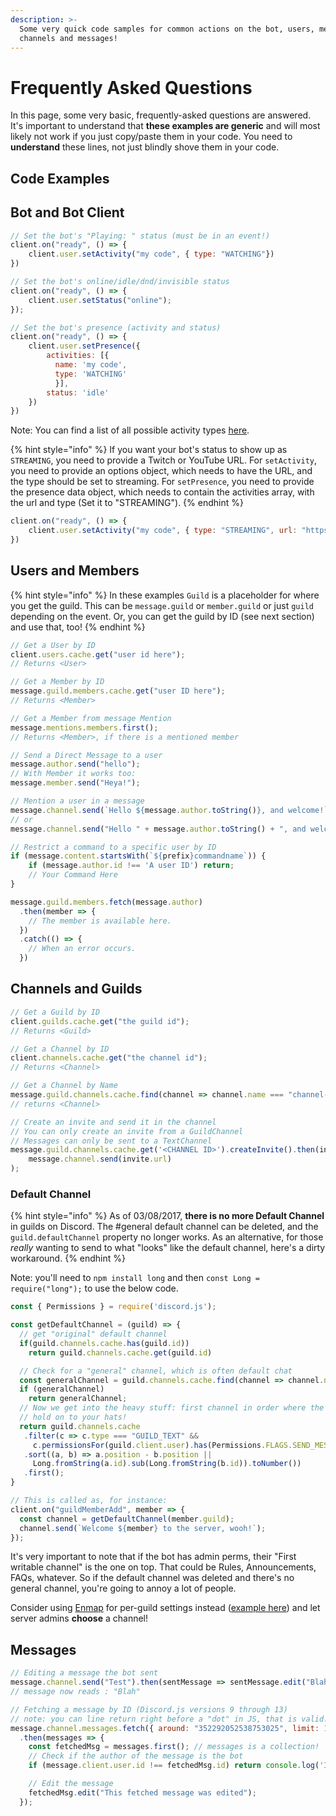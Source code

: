 ```yaml
---
description: >-
  Some very quick code samples for common actions on the bot, users, members,
  channels and messages!
---
```


# Frequently Asked Questions

In this page, some very basic, frequently-asked questions are answered. It's important to understand that **these examples are generic** and will most likely not work if you just copy/paste them in your code. You need to **understand** these lines, not just blindly shove them in your code.

## Code Examples

## Bot and Bot Client

```javascript
// Set the bot's "Playing: " status (must be in an event!)
client.on("ready", () => {
    client.user.setActivity("my code", { type: "WATCHING"})
})
```

```javascript
// Set the bot's online/idle/dnd/invisible status
client.on("ready", () => {
    client.user.setStatus("online");
});
```

```javascript
// Set the bot's presence (activity and status)
client.on("ready", () => {
    client.user.setPresence({
        activities: [{ 
          name: 'my code',
          type: 'WATCHING'
          }],
        status: 'idle'
    })
})
```

Note: You can find a list of all possible activity types [here](https://discord.js.org/#/docs/main/stable/typedef/ActivityType).

{% hint style="info" %}
If you want your bot's status to show up as `STREAMING`, you need to provide a Twitch or YouTube URL.
For `setActivity`, you need to provide an options object, which needs to have the URL, and the type should be set to streaming.
For `setPresence`, you need to provide the presence data object, which needs to contain the activities array, with the url and type \(Set it to "STREAMING"\).
{% endhint %}

```javascript
client.on("ready", () => {
    client.user.setActivity("my code", { type: "STREAMING", url: "https://www.twitch.tv/an_idiots_guide" })
})
```

## Users and Members

{% hint style="info" %}
In these examples `Guild` is a placeholder for where you get the guild. This can be `message.guild` or `member.guild` or just `guild` depending on the event. Or, you can get the guild by ID \(see next section\) and use that, too!
{% endhint %}

```javascript
// Get a User by ID
client.users.cache.get("user id here");
// Returns <User>
```

```javascript
// Get a Member by ID
message.guild.members.cache.get("user ID here");
// Returns <Member>
```

```javascript
// Get a Member from message Mention
message.mentions.members.first();
// Returns <Member>, if there is a mentioned member
```

```javascript
// Send a Direct Message to a user
message.author.send("hello");
// With Member it works too:
message.member.send("Heya!");
```

```javascript
// Mention a user in a message
message.channel.send(`Hello ${message.author.toString()}, and welcome!`);
// or
message.channel.send("Hello " + message.author.toString() + ", and welcome!");
```

```javascript
// Restrict a command to a specific user by ID
if (message.content.startsWith(`${prefix}commandname`)) {
    if (message.author.id !== 'A user ID') return;
    // Your Command Here
}
```

```javascript
message.guild.members.fetch(message.author)
  .then(member => {
    // The member is available here.
  })
  .catch(() => {
    // When an error occurs.
  })
```

## Channels and Guilds

```javascript
// Get a Guild by ID
client.guilds.cache.get("the guild id");
// Returns <Guild>
```

```javascript
// Get a Channel by ID
client.channels.cache.get("the channel id");
// Returns <Channel>
```

```javascript
// Get a Channel by Name
message.guild.channels.cache.find(channel => channel.name === "channel-name");
// returns <Channel>
```

```javascript
// Create an invite and send it in the channel
// You can only create an invite from a GuildChannel
// Messages can only be sent to a TextChannel
message.guild.channels.cache.get('<CHANNEL ID>').createInvite().then(invite =>
    message.channel.send(invite.url)
);
```

### Default Channel

{% hint style="info" %}
As of 03/08/2017, **there is no more Default Channel** in guilds on Discord. The \#general default channel can be deleted, and the `guild.defaultChannel` property no longer works. As an alternative, for those _really_ wanting to send to what "looks" like the default channel, here's a dirty workaround.
{% endhint %}

Note: you'll need to `npm install long` and then `const Long = require("long");` to use the below code.

```javascript
const { Permissions } = require('discord.js');

const getDefaultChannel = (guild) => {
  // get "original" default channel
  if(guild.channels.cache.has(guild.id))
    return guild.channels.cache.get(guild.id)

  // Check for a "general" channel, which is often default chat
  const generalChannel = guild.channels.cache.find(channel => channel.name === "general");
  if (generalChannel)
    return generalChannel;
  // Now we get into the heavy stuff: first channel in order where the bot can speak
  // hold on to your hats!
  return guild.channels.cache
   .filter(c => c.type === "GUILD_TEXT" &&
     c.permissionsFor(guild.client.user).has(Permissions.FLAGS.SEND_MESSAGES))
   .sort((a, b) => a.position - b.position ||
     Long.fromString(a.id).sub(Long.fromString(b.id)).toNumber())
   .first();
}

// This is called as, for instance:
client.on("guildMemberAdd", member => {
  const channel = getDefaultChannel(member.guild);
  channel.send(`Welcome ${member} to the server, wooh!`);
});
```

It's very important to note that if the bot has admin perms, their "First writable channel" is the one on top. That could be Rules, Announcements, FAQs, whatever. So if the default channel was deleted and there's no general channel, you're going to annoy a lot of people.

Consider using [Enmap](https://npmjs.com/package/enmap) for per-guild settings instead \([example here](https://enmap.evie.dev/complete-examples/per-server-settings)\) and let server admins **choose** a channel!

## Messages

```javascript
// Editing a message the bot sent
message.channel.send("Test").then(sentMessage => sentMessage.edit("Blah"));
// message now reads : "Blah"
```

```javascript
// Fetching a message by ID (Discord.js versions 9 through 13)
// note: you can line return right before a "dot" in JS, that is valid.
message.channel.messages.fetch({ around: "352292052538753025", limit: 1 })
  .then(messages => {
    const fetchedMsg = messages.first(); // messages is a collection!
    // Check if the author of the message is the bot
    if (message.client.user.id !== fetchedMsg.id) return console.log('I\'m not the author of that message!');

    // Edit the message
    fetchedMsg.edit("This fetched message was edited");
  });
```
